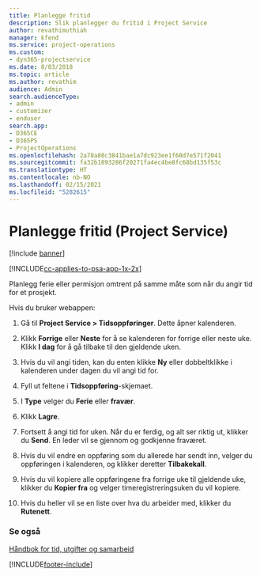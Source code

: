 ```yaml
---
title: Planlegge fritid
description: Slik planlegger du fritid i Project Service
author: revathimuthiah
manager: kfend
ms.service: project-operations
ms.custom:
- dyn365-projectservice
ms.date: 8/03/2018
ms.topic: article
ms.author: revathim
audience: Admin
search.audienceType:
- admin
- customizer
- enduser
search.app:
- D365CE
- D365PS
- ProjectOperations
ms.openlocfilehash: 2a78a80c3841bae1a7dc923ee1f60d7e571f2041
ms.sourcegitcommit: fa32b1893286f20271fa4ec4be8fc68bd135f53c
ms.translationtype: HT
ms.contentlocale: nb-NO
ms.lasthandoff: 02/15/2021
ms.locfileid: "5282615"
---
```

# <a name="schedule-time-off-project-service"></a>Planlegge fritid (Project Service)

[!include [banner](../includes/psa-now-project-operations.md)]

[!INCLUDE[cc-applies-to-psa-app-1x-2x](../includes/cc-applies-to-psa-app-1x-2x.md)]

Planlegg ferie eller permisjon omtrent på samme måte som når du angir tid for et prosjekt.  
  
 Hvis du bruker webappen:  
  
1.  Gå til **Project Service > Tidsoppføringer**. Dette åpner kalenderen.  
  
2.  Klikk **Forrige** eller **Neste** for å se kalenderen for forrige eller neste uke. Klikk **I dag** for å gå tilbake til den gjeldende uken.  
  
3.  Hvis du vil angi tiden, kan du enten klikke **Ny** eller dobbeltklikke i kalenderen under dagen du vil angi tid for.  
  
4.  Fyll ut feltene i **Tidsoppføring**-skjemaet.  
  
5.  I **Type** velger du **Ferie** eller **fravær**.  
  
6.  Klikk **Lagre**.  
  
7.  Fortsett å angi tid for uken. Når du er ferdig, og alt ser riktig ut, klikker du **Send**. En leder vil se gjennom og godkjenne fraværet.  
  
8.  Hvis du vil endre en oppføring som du allerede har sendt inn, velger du oppføringen i kalenderen, og klikker deretter **Tilbakekall**.  
  
9. Hvis du vil kopiere alle oppføringene fra forrige uke til gjeldende uke, klikker du **Kopier fra** og velger timeregistreringsuken du vil kopiere.  
  
10. Hvis du heller vil se en liste over hva du arbeider med, klikker du **Rutenett**.  
  
### <a name="see-also"></a>Se også  
 [Håndbok for tid, utgifter og samarbeid](../psa/time-expense-collaboration-guide.md)


[!INCLUDE[footer-include](../includes/footer-banner.md)]